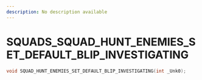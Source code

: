 ```yaml
---
description: No description available 
---
```


# SQUADS\_SQUAD_HUNT_ENEMIES_SET_DEFAULT_BLIP_INVESTIGATING

```cpp
void SQUAD_HUNT_ENEMIES_SET_DEFAULT_BLIP_INVESTIGATING(int _Unk0);
```